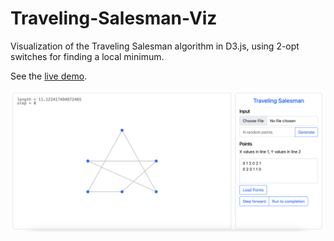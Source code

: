 Traveling-Salesman-Viz
=========================

Visualization of the Traveling Salesman algorithm in D3.js, using 2-opt switches for finding a local minimum.

See the [live demo](http://ikcede.github.io/Traveling-Salesman-Viz/).

![Screenshot](img/demo-screenshot.png)